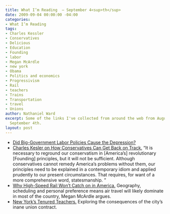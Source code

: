 ```yaml
---
title: What I’m Reading  — September 4<sup>th</sup>
date: 2009-09-04 00:00:00 -04:00
categories:
- What I’m Reading
tags:
- Charles Kessler
- Conservatives
- Delicious
- Education
- Founding
- labor
- Megan McArdle
- new york
- Obama
- Politics and economics
- Progressivism
- Rail
- teachers
- Trains
- Transportation
- travel
- Unions
author: Nathaniel Ward
excerpt: Some of the links I've collected from around the web from August 31st to
  September 4th.
layout: post
---
```


  * [Did Big-Government Labor Policies Cause the Depression?][1] 
  * [Charles Kesler on How Conservatives Can Get Back on Track.][2] “It is necessary to reground our conservatism in [America’s] revolutionary [Founding] principles, but it will not be sufficient. Although conservatives cannot remedy America’s problems without them, our principles need to be explained in a contemporary idiom and applied prudently to our present circumstances. That requires, for want of a more comprehensive word, statesmanship. ”
  * [Why High-Speed Rail Won’t Catch on in America.][3] Geography, scheduling and personal preference means air travel will likely dominate in most of the country, Megan McArdle argues.
  * [New York’s Tenured Teachers.][4] Exploring the consequences of the city’s inane union contract.

 [1]: http://newsroom.ucla.edu/portal/ucla/pandering-to-labor-caused-great-91447.aspx
 [2]: http://www.claremont.org/publications/crb/id.1644/article_detail.asp
 [3]: http://meganmcardle.theatlantic.com/archives/2009/09/does_high_speed_rail_have_a_fu.php
 [4]: http://www.newyorker.com/reporting/2009/08/31/090831fa_fact_brill